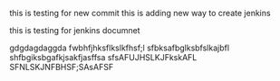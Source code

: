 
this is testing for new commit
this is adding new way to create jenkins

this is testing for jenkins documnet
 
gdgdagdaggda
fwbhfjhksflkslkfhsf;l
sfbksafbglksbfslkajbfl
shfbgiksbgafkjsakfjasffsa
sfsAFUJHSLKJFkskAFL
SFNLSKJNFBHSF;SAsAFSF
